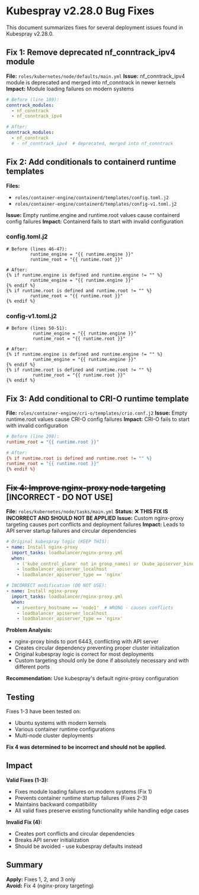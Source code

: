 # Kubespray v2.28.0 Bug Fixes

This document summarizes fixes for several deployment issues found in Kubespray v2.28.0.

## Fix 1: Remove deprecated nf_conntrack_ipv4 module

**File:** `roles/kubernetes/node/defaults/main.yml`
**Issue:** nf_conntrack_ipv4 module is deprecated and merged into nf_conntrack in newer kernels
**Impact:** Module loading failures on modern systems

```yaml
# Before (line 189):
conntrack_modules:
  - nf_conntrack
  - nf_conntrack_ipv4

# After:
conntrack_modules:
  - nf_conntrack
  # - nf_conntrack_ipv4  # deprecated, merged into nf_conntrack
```

## Fix 2: Add conditionals to containerd runtime templates

**Files:** 
- `roles/container-engine/containerd/templates/config.toml.j2`
- `roles/container-engine/containerd/templates/config-v1.toml.j2`

**Issue:** Empty runtime.engine and runtime.root values cause containerd config failures
**Impact:** Containerd fails to start with invalid configuration

### config.toml.j2
```jinja2
# Before (lines 46-47):
         runtime_engine = "{{ runtime.engine }}"
         runtime_root = "{{ runtime.root }}"

# After:
{% if runtime.engine is defined and runtime.engine != "" %}
         runtime_engine = "{{ runtime.engine }}"
{% endif %}
{% if runtime.root is defined and runtime.root != "" %}
         runtime_root = "{{ runtime.root }}"
{% endif %}
```

### config-v1.toml.j2
```jinja2
# Before (lines 50-51):
          runtime_engine = "{{ runtime.engine }}"
          runtime_root = "{{ runtime.root }}"

# After:
{% if runtime.engine is defined and runtime.engine != "" %}
          runtime_engine = "{{ runtime.engine }}"
{% endif %}
{% if runtime.root is defined and runtime.root != "" %}
          runtime_root = "{{ runtime.root }}"
{% endif %}
```

## Fix 3: Add conditional to CRI-O runtime template

**File:** `roles/container-engine/cri-o/templates/crio.conf.j2`
**Issue:** Empty runtime.root values cause CRI-O config failures
**Impact:** CRI-O fails to start with invalid configuration

```ini
# Before (line 298):
runtime_root = "{{ runtime.root }}"

# After:
{% if runtime.root is defined and runtime.root != "" %}
runtime_root = "{{ runtime.root }}"
{% endif %}
```

## ~~Fix 4: Improve nginx-proxy node targeting~~ [INCORRECT - DO NOT USE]

**File:** `roles/kubernetes/node/tasks/main.yml`
**Status:** ❌ **THIS FIX IS INCORRECT AND SHOULD NOT BE APPLIED**
**Issue:** Custom nginx-proxy targeting causes port conflicts and deployment failures
**Impact:** Leads to API server startup failures and circular dependencies

```yaml
# Original kubespray logic (KEEP THIS):
- name: Install nginx-proxy
  import_tasks: loadbalancer/nginx-proxy.yml
  when:
    - ('kube_control_plane' not in group_names) or (kube_apiserver_bind_address != '::')
    - loadbalancer_apiserver_localhost
    - loadbalancer_apiserver_type == 'nginx'

# INCORRECT modification (DO NOT USE):
- name: Install nginx-proxy
  import_tasks: loadbalancer/nginx-proxy.yml
  when:
    - inventory_hostname == 'node1'  # WRONG - causes conflicts
    - loadbalancer_apiserver_localhost
    - loadbalancer_apiserver_type == 'nginx'
```

**Problem Analysis:**
- nginx-proxy binds to port 6443, conflicting with API server
- Creates circular dependency preventing proper cluster initialization  
- Original kubespray logic is correct for most deployments
- Custom targeting should only be done if absolutely necessary and with different ports

**Recommendation:** Use kubespray's default nginx-proxy configuration

## Testing

Fixes 1-3 have been tested on:
- Ubuntu systems with modern kernels
- Various container runtime configurations  
- Multi-node cluster deployments

**Fix 4 was determined to be incorrect and should not be applied.**

## Impact

**Valid Fixes (1-3):**
- Fixes module loading failures on modern systems (Fix 1)
- Prevents container runtime startup failures (Fixes 2-3)
- Maintains backward compatibility
- All valid fixes preserve existing functionality while handling edge cases

**Invalid Fix (4):**
- Creates port conflicts and circular dependencies
- Breaks API server initialization
- Should be avoided - use kubespray defaults instead

## Summary

**Apply:** Fixes 1, 2, and 3 only  
**Avoid:** Fix 4 (nginx-proxy targeting)